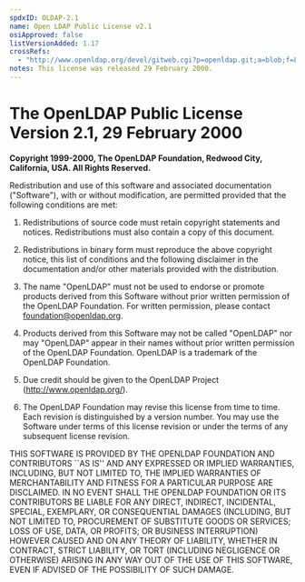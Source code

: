 ```yaml
---
spdxID: OLDAP-2.1
name: Open LDAP Public License v2.1
osiApproved: false
listVersionAdded: 1.17
crossRefs: 
  - "http://www.openldap.org/devel/gitweb.cgi?p=openldap.git;a=blob;f=LICENSE;hb=b0d176738e96a0d3b9f85cb51e140a86f21be715"
notes: This license was released 29 February 2000.
---
```


# The OpenLDAP Public License Version 2.1, 29 February 2000

**Copyright 1999-2000, The OpenLDAP Foundation, Redwood City, California, USA. All Rights Reserved.**

Redistribution and use of this software and associated documentation ("Software"), with or without modification, are permitted provided that the following conditions are met:

1. Redistributions of source code must retain copyright statements and notices. Redistributions must also contain a copy of this document.

2. Redistributions in binary form must reproduce the above copyright notice, this list of conditions and the following disclaimer in the documentation and/or other materials provided with the distribution.

3. The name "OpenLDAP" must not be used to endorse or promote products derived from this Software without prior written permission of the OpenLDAP Foundation. For written permission, please contact foundation@openldap.org.

4. Products derived from this Software may not be called "OpenLDAP" nor may "OpenLDAP" appear in their names without prior written permission of the OpenLDAP Foundation. OpenLDAP is a trademark of the OpenLDAP Foundation.

5. Due credit should be given to the OpenLDAP Project (http://www.openldap.org/).

6. The OpenLDAP Foundation may revise this license from time to time. Each revision is distinguished by a version number. You may use the Software under terms of this license revision or under the terms of any subsequent license revision.

THIS SOFTWARE IS PROVIDED BY THE OPENLDAP FOUNDATION AND CONTRIBUTORS ``AS IS'' AND ANY EXPRESSED OR IMPLIED WARRANTIES, INCLUDING, BUT NOT LIMITED TO, THE IMPLIED WARRANTIES OF MERCHANTABILITY AND FITNESS FOR A PARTICULAR PURPOSE ARE DISCLAIMED. IN NO EVENT SHALL THE OPENLDAP FOUNDATION OR ITS CONTRIBUTORS BE LIABLE FOR ANY DIRECT, INDIRECT, INCIDENTAL, SPECIAL, EXEMPLARY, OR CONSEQUENTIAL DAMAGES (INCLUDING, BUT NOT LIMITED TO, PROCUREMENT OF SUBSTITUTE GOODS OR SERVICES; LOSS OF USE, DATA, OR PROFITS; OR BUSINESS INTERRUPTION) HOWEVER CAUSED AND ON ANY THEORY OF LIABILITY, WHETHER IN CONTRACT, STRICT LIABILITY, OR TORT (INCLUDING NEGLIGENCE OR OTHERWISE) ARISING IN ANY WAY OUT OF THE USE OF THIS SOFTWARE, EVEN IF ADVISED OF THE POSSIBILITY OF SUCH DAMAGE.

